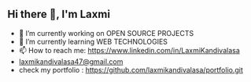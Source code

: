 ## Hi there 👋, I'm Laxmi
- 🔭 I’m currently working on OPEN SOURCE PROJECTS
- 🌱 I’m currently learning WEB TECHNOLOGIES
- 📫 How to reach me:  https://www.linkedin.com/in/LaxmiKandivalasa
- laxmikandivalasa47@gmail.com
- check my portfolio : https://github.com/laxmikandivalasa/portfolio.git

